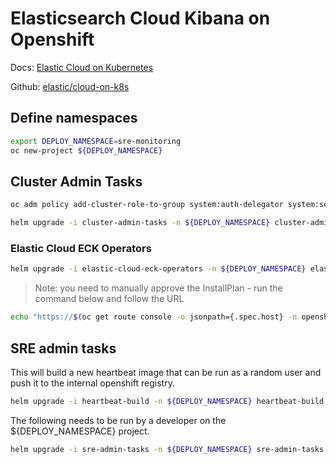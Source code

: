 # Elasticsearch Cloud Kibana on Openshift

Docs: [Elastic Cloud on Kubernetes](https://www.elastic.co/guide/en/cloud-on-k8s/1.2/k8s-overview.html)

Github: [elastic/cloud-on-k8s](https://github.com/elastic/cloud-on-k8s)

## Define namespaces

```sh
export DEPLOY_NAMESPACE=sre-monitoring
oc new-project ${DEPLOY_NAMESPACE}
```

## Cluster Admin Tasks

```sh
oc adm policy add-cluster-role-to-group system:auth-delegator system:serviceaccounts:${DEPLOY_NAMESPACE} --rolebinding-name=oauth-proxy-serviceaccounts

helm upgrade -i cluster-admin-tasks -n ${DEPLOY_NAMESPACE} cluster-admin-tasks
```

### Elastic Cloud ECK Operators

```sh
helm upgrade -i elastic-cloud-eck-operators -n ${DEPLOY_NAMESPACE} elastic-cloud-eck-operators
```

> Note: you need to manually approve the InstallPlan - run the command below and follow the URL

```sh
echo "https://$(oc get route console -o jsonpath={.spec.host} -n openshift-console)/k8s/ns/${DEPLOY_NAMESPACE}/operators.coreos.com~v1alpha1~InstallPlan"
```

## SRE admin tasks

This will build a new heartbeat image that can be run as a random user and push it to the internal openshift registry.

```sh
helm upgrade -i heartbeat-build -n ${DEPLOY_NAMESPACE} heartbeat-build
```

The following needs to be run by a developer on the ${DEPLOY_NAMESPACE} project.

```sh
helm upgrade -i sre-admin-tasks -n ${DEPLOY_NAMESPACE} sre-admin-tasks
```

